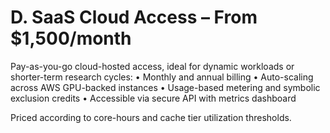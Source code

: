 # D. SaaS Cloud Access – From $1,500/month

Pay-as-you-go cloud-hosted access, ideal for dynamic workloads or shorter-term research cycles:
• Monthly and annual billing
• Auto-scaling across AWS GPU-backed instances
• Usage-based metering and symbolic exclusion credits
• Accessible via secure API with metrics dashboard

Priced according to core-hours and cache tier utilization thresholds.

